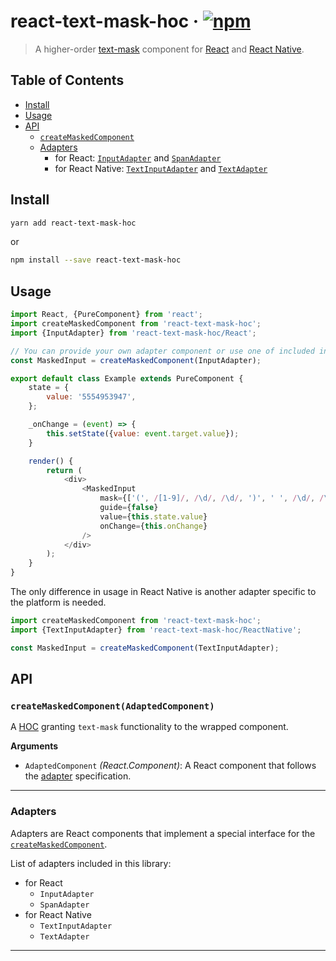 react-text-mask-hoc · [![npm](https://img.shields.io/npm/v/react-text-mask-hoc.svg)](https://npm.im/react-text-mask-hoc)
===================
> A higher-order [text-mask](https://github.com/text-mask/text-mask) component for [React](https://facebook.github.io/react/) and [React Native](https://facebook.github.io/react-native/).

## Table of Contents
- [Install](#install)
- [Usage](#usage)
- [API](#api)
  - [`createMaskedComponent`](#createmaskedcomponentwrappedcomponent)
  - [Adapters](#adapters)
    - for React: [`InputAdapter`](#inputadapter) and [`SpanAdapter`](#spanadapter)
    - for React Native: [`TextInputAdapter`](#textinputadapter) and [`TextAdapter`](#textadapter)

## Install
```sh
yarn add react-text-mask-hoc
```
or
```sh
npm install --save react-text-mask-hoc
```

## Usage
```js
import React, {PureComponent} from 'react';
import createMaskedComponent from 'react-text-mask-hoc';
import {InputAdapter} from 'react-text-mask-hoc/React';

// You can provide your own adapter component or use one of included in the library.
const MaskedInput = createMaskedComponent(InputAdapter);

export default class Example extends PureComponent {
    state = {
        value: '5554953947',
    };

    _onChange = (event) => {
        this.setState({value: event.target.value});
    }

    render() {
        return (
            <div>
                <MaskedInput
                    mask={['(', /[1-9]/, /\d/, /\d/, ')', ' ', /\d/, /\d/, /\d/, '-', /\d/, /\d/, /\d/, /\d/]}
                    guide={false}
                    value={this.state.value}
                    onChange={this.onChange}
                />
            </div>
        );
    }
}
```

The only difference in usage in React Native is another adapter specific to the platform is needed.
```js
import createMaskedComponent from 'react-text-mask-hoc';
import {TextInputAdapter} from 'react-text-mask-hoc/ReactNative';

const MaskedInput = createMaskedComponent(TextInputAdapter);
```

## API

### `createMaskedComponent(AdaptedComponent)`
A [HOC](https://facebook.github.io/react/docs/higher-order-components.html) granting `text-mask` functionality to the wrapped component.

__Arguments__
- `AdaptedComponent` _(React.Component)_: A React component that follows the [adapter](#adapters) specification.

---

### Adapters
Adapters are React components that implement a special interface for the [`createMaskedComponent`](#createmaskedcomponentwrappedcomponent).

List of adapters included in this library:
- for React
  - `InputAdapter`
  - `SpanAdapter`
- for React Native
  - `TextInputAdapter`
  - `TextAdapter`

---
